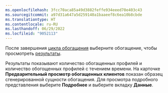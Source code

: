 ```yaml
---
ms.openlocfilehash: 3fcc70aca85a49d3882feffe934eeed70e403c43
ms.sourcegitcommit: a97d31a647a5d259140a1baaeef8c6ea10b8cbde
ms.translationtype: HT
ms.contentlocale: ru-RU
ms.lasthandoff: 06/29/2022
ms.locfileid: "9052113"
---
```

После завершения [цикла обогащения](../enrichment-hub.md#run-or-refresh-enrichments) выберните обогащение, чтобы просмотреть [результаты](../enrichment-hub.md#view-enrichment-results). 

Результаты показывают количество обогащенных профилей и количество обогощенных профилей с течением времени. На карточке **Предварительный просмотр обогащенных клиентов** показан образец сгенерированной сущности обогащения. Для просмотра подробного представления выберите **Подробнее** и выберите вкладку **Данные**.
